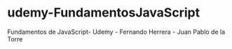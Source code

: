 # udemy-FundamentosJavaScript
Fundamentos de JavaScript- Udemy - Fernando Herrera - Juan Pablo de la Torre
